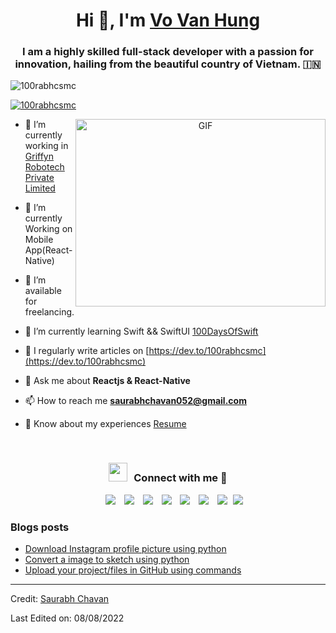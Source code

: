 <h1 align="center">Hi 👋, I'm <a href="https://100rabhcsmc.github.io/Me.io/" target="blank">
Vo Van Hung</a></h1>
<h3 align="center">I am a highly skilled full-stack developer with a passion for innovation, hailing from the beautiful country of Vietnam. &#127470;&#127475</h3>

<p align="left"> <img src="https://komarev.com/ghpvc/?username=100rabhcsmc&label=Profile%20views&color=0e75b6&style=flat" alt="100rabhcsmc" /> </p>

<p align="left"> <a href="https://twitter.com/100rabhcsmc" target="blank"><img src="https://img.shields.io/twitter/follow/100rabhcsmc?logo=twitter&style=for-the-badge" alt="100rabhcsmc" /></a> </p>

<a target="_blank" align="center">
  <img align="right" top="500" height="300" width="400" alt="GIF" src="https://media.giphy.com/media/SWoSkN6DxTszqIKEqv/giphy.gif">
</a>

- 🔭 I’m currently working in <a href="https://phoenix.tech/griffyn/" target="blank">Griffyn Robotech Private Limited</a>

- 🌱 I’m currently Working on Mobile App(React-Native)

- 🤝 I’m available for freelancing.

- 🌱 I’m currently learning Swift && SwiftUI <a href="https://github.com/100rabhcsmc/100DaysOfSwift" target="blank">100DaysOfSwift</a>

- 📝 I regularly write articles on [https://dev.to/100rabhcsmc](https://dev.to/100rabhcsmc)

- 💬 Ask me about **Reactjs & React-Native**

- 📫 How to reach me **saurabhchavan052@gmail.com**

- 📄 Know about my experiences <a href="https://github.com/100rabhcsmc/Me.io/blob/master/01SaurabhChavanReactNativeResume.pdf" target="blank">Resume</a>
<br/>
<h3 align="center" > <img src="https://media.giphy.com/media/iY8CRBdQXODJSCERIr/giphy.gif" width="30" height="30" style="margin-right: 10px;">Connect with me 🤝 </h3>

<p align="center">

 <div align="center"  class="icons-social" style="margin-left: 10px;">
        <a style="margin-left: 10px;"  target="_blank" href="https://www.linkedin.com/in/saurabhmchavan/">
			<img src="https://img.icons8.com/doodle/40/000000/linkedin--v2.png"></a>
        <a style="margin-left: 10px;" target="_blank" href="https://github.com/100rabhcsmc">
		<img src="https://img.icons8.com/doodle/40/000000/github--v1.png"></a>
		<a style="margin-left: 10px;" target="_blank" href="https://stackoverflow.com/users/12053852/saurabh-chavan?tab=profile">
				<img src="https://img.icons8.com/external-tal-revivo-color-tal-revivo/40/000000/external-stack-overflow-is-a-question-and-answer-site-for-professional-logo-color-tal-revivo.png"></a>
	   <a style="margin-left: 10px;" target="_blank" href="https://dev.to/100rabhcsmc">
					<img src="https://img.icons8.com/external-sketchy-juicy-fish/0.6x/external-blog-online-services-sketchy-sketchy-juicy-fish.png"></a>
        <a style="margin-left: 10px;" target="_blank" href="https://instagram.com/100rabhch">
			<img src="https://img.icons8.com/doodle/40/000000/instagram-new--v2.png"></a>
		<a style="margin-left: 10px;" target="_blank" href="https://twitter.com/100rabhcsmc">
			<img src="https://img.icons8.com/doodle/1x/twitter-squared--v2.png" ></a>
		<a style="margin-left: 10px;" target="_blank" href="https://www.youtube.com/channel/UC-ZdNkKNHC6KguDqNFKO2Nw?view_as=subscriber">
				<img src="https://img.icons8.com/doodle/1x/youtube--v2.png" ></a>
		<a style="margin-left: 5px;" target="_blank" href="https://github.com/100rabhcsmc/Me.io/blob/master/01SaurabhChavanReactNativeResume.pdf">
					<img src="https://img.icons8.com/plasticine/0.5x/resume.png" ></a>
      </div>

</p>

### Blogs posts

<!-- BLOG-POST-LIST:START -->

- [Download Instagram profile picture using python](https://dev.to/100rabhcsmc/instagram-profile-picture-download-using-python-n2j)
- [Convert a image to sketch using python](https://dev.to/100rabhcsmc/convert-a-image-to-sketch-using-python-3ip1)
- [Upload your project/files in GitHub using commands](https://dev.to/100rabhcsmc/upload-your-project-files-in-github-using-commands-1hn8)
<!-- BLOG-POST-LIST:END -->

---

Credit: [Saurabh Chavan](https://github.com/100rabhcsmc)

Last Edited on: 08/08/2022

